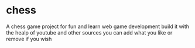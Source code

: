 # chess
A chess game project for fun and learn web game development
build it with the healp of youtube and other sources you can add what you like or remove if you wish 
